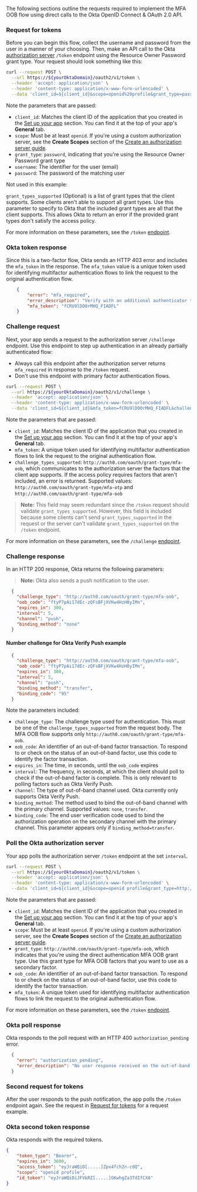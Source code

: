 The following sections outline the requests required to implement the MFA OOB flow using direct calls to the Okta OpenID Connect & OAuth 2.0 API.

### Request for tokens

Before you can begin this flow, collect the username and password from the user in a manner of your choosing. Then, make an API call to the Okta [authorization server](/docs/concepts/auth-servers/) `/token` endpoint using the Resource Owner Password grant type. Your request should look something like this:

```bash
curl --request POST \
  --url https://${yourOktaDomain}/oauth2/v1/token \
  --header 'accept: application/json' \
  --header 'content-type: application/x-www-form-urlencoded' \
  --data 'client_id=${client_id}&scope=openid%20profile&grant_type=password&username=${testuser%40example.com}&password=${userpassword}'
```

Note the parameters that are passed:

- `client_id`: Matches the client ID of the application that you created in the [Set up your app](#set-up-your-app) section. You can find it at the top of your app's **General** tab.
- `scope`: Must be at least `openid`. If you're using a custom authorization server, see the **Create Scopes** section of the [Create an authorization server guide](/docs/guides/customize-authz-server/main/#create-scopes).
- `grant_type`: `password`, indicating that you're using the Resource Owner Password grant type
- `username`: The identifier for the user (email)
- `password`: The password of the matching user

Not used in this example:

`grant_types_supported` (Optional) is a list of grant types that the client supports. Some clients aren't able to support all grant types. Use this parameter to specify to Okta that the included grant types are all that the client supports. This allows Okta to return an error if the provided grant types don't satisfy the access policy.

For more information on these parameters, see the `/token` [endpoint](https://developer.okta.com/docs/api/openapi/okta-oauth/oauth/tag/OrgAS/#tag/OrgAS/operation/token).

### Okta token response

Since this is a two-factor flow, Okta sends an HTTP 403 error and includes the `mfa_token` in the response. The `mfa_token` value is a unique token used for identifying multifactor authentication flows to link the request to the original authentication flow.

```json
    {
        "error": "mfa_required",
        "error_description": "Verify with an additional authenticator to complete the sign-in process.",
        "mfa_token": "fCRU9lDO0rMHQ_FIADFL"
    }
```

### Challenge request

Next, your app sends a request to the authorization server `/challenge` endpoint. Use this endpoint to step up authentication in an already partially authenticated flow:

- Always call this endpoint after the authorization server returns `mfa_required` in response to the `/token` request.
- Don't use this endpoint with primary factor authentication flows.

```bash
curl --request POST \
  --url https://${yourOktaDomain}/oauth2/v1/challenge \
  --header 'accept: application/json' \
  --header 'content-type: application/x-www-form-urlencoded' \
  --data 'client_id=${client_id}&mfa_token=fCRU9lDO0rMHQ_FIADFL&challenge_types_supported=http://auth0.com/oauth/grant-type/mfa-oob'
```

Note the parameters that are passed:

- `client_id`: Matches the client ID of the application that you created in the [Set up your app](#set-up-your-app) section. You can find it at the top of your app's **General** tab.
- `mfa_token`: A unique token used for identifying multifactor authentication flows to link the request to the original authentication flow.
- `challenge_types_supported`: `http://auth0.com/oauth/grant-type/mfa-oob`, which communicates to the authorization server the factors that the client app supports. If the access policy requires factors that aren't included, an error is returned. Supported values: `http://auth0.com/oauth/grant-type/mfa-otp` and `http://auth0.com/oauth/grant-type/mfa-oob`

> **Note:** This field may seem redundant since the `/token` request should validate `grant_types_supported`. However, this field is included because some clients can't send  `grant_types_supported` in the request or the server can't validate `grant_types_supported` on the `/token` endpoint.

For more information on these parameters, see the `/challenge` [endpoint](https://developer.okta.com/docs/api/openapi/okta-oauth/oauth/tag/OrgAS/#tag/OrgAS/operation/challenge).

### Challenge response

In an HTTP 200 response, Okta returns the following parameters:

> **Note:** Okta also sends a push notification to the user.

```json
  {
    "challenge_type": "http://auth0.com/oauth/grant-type/mfa-oob",
    "oob_code": "ftyP7pAi17dEc-zQFsBFjXVKw4HzH0yIMn",
    "expires_in": 300,
    "interval": 5,
    "channel": "push",
    "binding_method": "none"
  }
```

#### Number challenge for Okta Verify Push example

```json
  {
    "challenge_type": "http://auth0.com/oauth/grant-type/mfa-oob",
    "oob_code": "ftyP7pAi17dEc-zQFsBFjXVKw4HzH0yIMn",
    "expires_in": 300,
    "interval": 5,
    "channel": "push",
    "binding_method": "transfer",
    "binding_code": "95"
  }
```

Note the parameters included:

- `challenge_type`: The challenge type used for authentication. This must be one of the `challenge_types_supported` from the request body. The MFA OOB flow supports only `http://auth0.com/oauth/grant-type/mfa-oob`.
- `oob_code`: An identifier of an out-of-band factor transaction. To respond to or check on the status of an out-of-band factor, use this code to identify the factor transaction.
- `expires_in`: The time, in seconds, until the `oob_code` expires
- `interval`: The frequency, in seconds, at which the client should poll to check if the out-of-band factor is complete. This is only relevant to polling factors such as Okta Verify Push.
- `channel`: The type of out-of-band channel used. Okta currently only supports Okta Verify Push.<!-- need to update this when phase 2 is complete -->
- `binding_method`: The method used to bind the out-of-band channel with the primary channel. Supported values: `none`, `transfer`.
- `binding_code`: The end user verification code used to bind the authorization operation on the secondary channel with the primary channel. This parameter appears only if `binding_method=transfer`.

### Poll the Okta authorization server

Your app polls the authorization server `/token` endpoint at the set `interval`.

```bash
curl --request POST \
  --url https://${yourOktaDomain}/oauth2/v1/token \
  --header 'accept: application/json' \
  --header 'content-type: application/x-www-form-urlencoded' \
  --data 'client_id=${client_id}&scope=openid profile&grant_type=http://auth0.com/oauth/grant-type/mfa-oob&oob_code=ftqmhFRXHxOVo-4t4JoQhtbsqww3XTMCp2&mfa_token=fCRU9lDO0rMHQ_FIADFL'
```

Note the parameters that are passed:

- `client_id`: Matches the client ID of the application that you created in the [Set up your app](#set-up-your-app) section. You can find it at the top of your app's **General** tab.
- `scope`: Must be at least `openid`. If you're using a custom authorization server, see the **Create Scopes** section of the [Create an authorization server guide](/docs/guides/customize-authz-server/main/#create-scopes).
- `grant_type`: `http://auth0.com/oauth/grant-type/mfa-oob`, which indicates that you're using the direct authentication MFA OOB grant type. Use this grant type for MFA OOB factors that you want to use as a secondary factor.
- `oob_code`: An identifier of an out-of-band factor transaction. To respond to or check on the status of an out-of-band factor, use this code to identify the factor transaction.
- `mfa_token`: A unique token used for identifying multifactor authentication flows to link the request to the original authentication flow.

For more information on these parameters, see the `/token` [endpoint](https://developer.okta.com/docs/api/openapi/okta-oauth/oauth/tag/OrgAS/#tag/OrgAS/operation/token).

### Okta poll response

Okta responds to the poll request with an HTTP 400 `authorization_pending` error.

```json
  {
    "error": "authorization_pending",
    "error_description": "No user response received on the out-of-band authenticator yet. Continue polling to wait for a response."
  }
```

### Second request for tokens

After the user responds to the push notification, the app polls the `/token` endpoint again. See the request in [Request for tokens](#request-for-tokens) for a request example.

### Okta second token response

Okta responds with the required tokens.

```json
{
    "token_type": "Bearer",
    "expires_in": 3600,
    "access_token": "eyJraWQiO[.....]Zpx4fch2n-cdQ",
    "scope": "openid profile",
    "id_token": "eyJraWQiOiJFVkRZ[.....]GKwhgZa3TdIfCXA"
}
```
